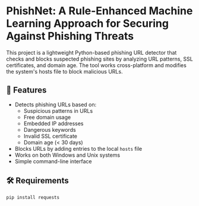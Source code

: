 # PhishNet: A Rule-Enhanced Machine Learning Approach for Securing Against Phishing Threats

This project is a lightweight Python-based phishing URL detector that checks and blocks suspected phishing sites by analyzing URL patterns, SSL certificates, and domain age. The tool works cross-platform and modifies the system's hosts file to block malicious URLs.

## 🚀 Features

- Detects phishing URLs based on:
  - Suspicious patterns in URLs
  - Free domain usage
  - Embedded IP addresses
  - Dangerous keywords
  - Invalid SSL certificate
  - Domain age (< 30 days)
- Blocks URLs by adding entries to the local `hosts` file
- Works on both Windows and Unix systems
- Simple command-line interface

## 🛠 Requirements

```bash
pip install requests
